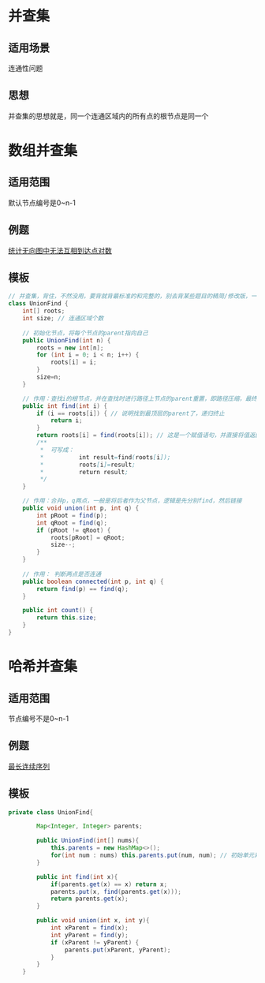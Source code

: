 # 并查集

## 适用场景
连通性问题

## 思想
并查集的思想就是，同一个连通区域内的所有点的根节点是同一个

# 数组并查集

## 适用范围
默认节点编号是0~n-1

## 例题
[统计无向图中无法互相到达点对数](https://leetcode.cn/problems/count-unreachable-pairs-of-nodes-in-an-undirected-graph/)

## 模板
```java
// 并查集，背住，不然没用，要背就背最标准的和完整的，别去背某些题目的精简/修改版，一点儿用没有
class UnionFind {
    int[] roots;
    int size; // 连通区域个数
    
    // 初始化节点，将每个节点的parent指向自己
    public UnionFind(int n) {
        roots = new int[n];
        for (int i = 0; i < n; i++) {
            roots[i] = i;
        }
        size=n;
    }

    // 作用：查找i的根节点，并在查找时进行路径上节点的parent重置，即路径压缩，最终指向同一个parent节点
    public int find(int i) {
        if (i == roots[i]) { // 说明找到最顶层的parent了，递归终止
            return i;
        }
        return roots[i] = find(roots[i]); // 这是一个赋值语句，并直接将值返回，
        /**
         *  可写成：
         *          int result=find(roots[i]);
         *          roots[i]=result;
         *          return result;
         */
    }

    // 作用：合并p，q两点，一般是将后者作为父节点，逻辑是先分别find，然后链接
    public void union(int p, int q) {
        int pRoot = find(p);
        int qRoot = find(q);
        if (pRoot != qRoot) {
            roots[pRoot] = qRoot;
            size--;
        }
    }
    
    // 作用： 判断两点是否连通
    public boolean connected(int p, int q) {
        return find(p) == find(q);
    }

    public int count() {
        return this.size;
    }
}
```
# 哈希并查集

## 适用范围
节点编号不是0~n-1

## 例题
[最长连续序列](https://leetcode.cn/problems/longest-consecutive-sequence/)

## 模板
```java
private class UnionFind{

        Map<Integer, Integer> parents;

        public UnionFind(int[] nums){
            this.parents = new HashMap<>();
            for(int num : nums) this.parents.put(num, num); // 初始单元素集合，parent指向自己
        }

        public int find(int x){
            if(parents.get(x) == x) return x;
            parents.put(x, find(parents.get(x)));
            return parents.get(x);
        }

        public void union(int x, int y){
            int xParent = find(x);
            int yParent = find(y);
            if (xParent != yParent) {
                parents.put(xParent, yParent);
            }
        }
    }
  ```
